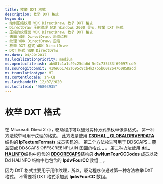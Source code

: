 ```yaml
---
title: 枚举 DXT 格式
description: 枚举 DXT 格式
keywords:
- 绘制压缩纹理 WDK DirectDraw，枚举 DXT 格式
- DirectDraw 压缩纹理 WDK Windows 2000 显示，枚举 DXT 格式
- 压缩的纹理面 WDK DirectDraw，枚举 DXT 格式
- 表面 WDK DirectDraw，压缩纹理
- 纹理 WDK DirectDraw，压缩
- 枚举 DXT 格式 WDK DirectDraw
- DXT 格式 WDK DirectDraw
ms.date: 04/20/2017
ms.localizationpriority: medium
ms.openlocfilehash: ab681c1a1c99c25da6df5e2c735f33f69097fcd9
ms.sourcegitcommit: 418e6617e2a695c9cb4b37b5b60e264760858acd
ms.translationtype: MT
ms.contentlocale: zh-CN
ms.lasthandoff: 12/07/2020
ms.locfileid: "96803935"
---
```

# <a name="enumerating-dxt-formats"></a>枚举 DXT 格式


## <span id="ddk_enumerating_dxt_formats_gg"></span><span id="DDK_ENUMERATING_DXT_FORMATS_GG"></span>


在 Microsoft DirectX 中，驱动程序可以通过两种方式来枚举像素格式。 第一种方法枚举可用于纹理的格式。 此方法是使用 [**D3DHAL \_ GLOBALDRIVERDATA**](/windows-hardware/drivers/ddi/d3dhal/ns-d3dhal-_d3dhal_globaldriverdata)结构的 **lpTextureFormats** 成员实现的。 第二个方法枚举可用于 DDSCAPS \_ 覆盖面或 DDSCAPS OFFSCREENPLAIN 图面的格式 \_ 。 第二种方法使用 [**dd \_ HALINFO**](/windows/win32/api/ddrawint/ns-ddrawint-dd_halinfo)结构中包含的 [**DDCORECAPS**](/windows/win32/api/ddrawi/ns-ddrawi-ddcorecaps)结构的 **dwNumFourCCCodes** 成员以及 Dd HALINFO 结构中也包含的 **lpdwFourCC** 数组 \_ 。

因为 DXT 格式主要用于用作纹理，所以，驱动程序仅通过第一种方法枚举 DXT 格式。 不需要将 DXT 格式添加到 **lpdwFourCC** 数组。

 

